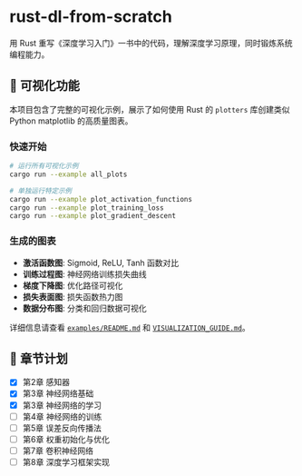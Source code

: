 # rust-dl-from-scratch

用 Rust 重写《深度学习入门》一书中的代码，理解深度学习原理，同时锻炼系统编程能力。

## 🎨 可视化功能

本项目包含了完整的可视化示例，展示了如何使用 Rust 的 `plotters` 库创建类似 Python matplotlib 的高质量图表。

### 快速开始
```bash
# 运行所有可视化示例
cargo run --example all_plots

# 单独运行特定示例
cargo run --example plot_activation_functions
cargo run --example plot_training_loss
cargo run --example plot_gradient_descent
```

### 生成的图表
- **激活函数图**: Sigmoid, ReLU, Tanh 函数对比
- **训练过程图**: 神经网络训练损失曲线
- **梯度下降图**: 优化路径可视化
- **损失表面图**: 损失函数热力图
- **数据分布图**: 分类和回归数据可视化

详细信息请查看 [`examples/README.md`](examples/README.md) 和 [`VISUALIZATION_GUIDE.md`](VISUALIZATION_GUIDE.md)。

## 📘 章节计划

- [x] 第2章 感知器
- [x] 第3章 神经网络基础
- [x] 第3章 神经网络的学习
- [ ] 第4章 神经网络的训练
- [ ] 第5章 误差反向传播法
- [ ] 第6章 权重初始化与优化
- [ ] 第7章 卷积神经网络
- [ ] 第8章 深度学习框架实现
